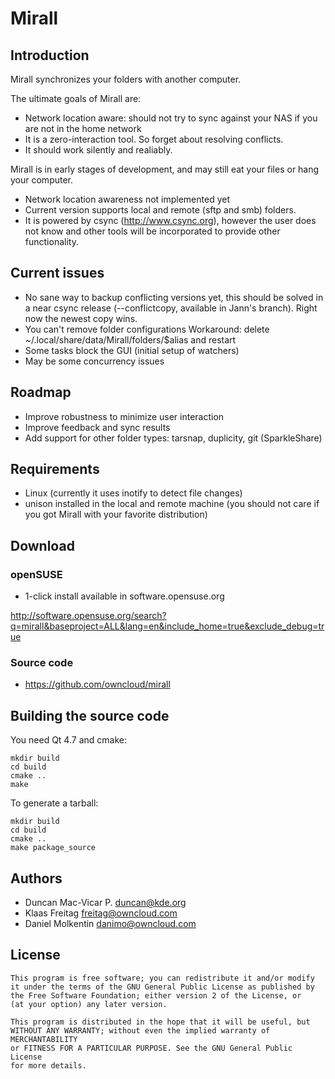 # Mirall

## Introduction

Mirall synchronizes your folders with another computer.

The ultimate goals of Mirall are:

* Network location aware: should not try to sync against your NAS if you are
  not in the home network
* It is a zero-interaction tool. So forget about resolving conflicts.
* It should work silently and realiably.

Mirall is in early stages of development, and may still eat your
files or hang your computer.

* Network location awareness not implemented yet
* Current version supports local and remote (sftp and smb) folders.
* It is powered by csync (http://www.csync.org), however
  the user does not know and other tools will be incorporated to provide other
  functionality.

## Current issues

* No sane way to backup conflicting versions yet, this should be solved
  in a near csync release (--conflictcopy, available in Jann's branch).
  Right now the newest copy wins.
* You can't remove folder configurations
  Workaround: delete ~/.local/share/data/Mirall/folders/$alias and restart
* Some tasks block the GUI (initial setup of watchers)
* May be some concurrency issues

## Roadmap

* Improve robustness to minimize user interaction
* Improve feedback and sync results
* Add support for other folder types: tarsnap, duplicity, git (SparkleShare)

## Requirements

* Linux (currently it uses inotify to detect file changes)
* unison installed in the local and remote machine
  (you should not care if you got Mirall with your favorite
   distribution)

## Download

### openSUSE

* 1-click install available in software.opensuse.org

http://software.opensuse.org/search?q=mirall&baseproject=ALL&lang=en&include_home=true&exclude_debug=true

### Source code

* https://github.com/owncloud/mirall

## Building the source code

You need Qt 4.7 and cmake:

    mkdir build
    cd build
    cmake ..
    make

To generate a tarball:

    mkdir build
    cd build
    cmake ..
    make package_source

## Authors

* Duncan Mac-Vicar P. <duncan@kde.org>
* Klaas Freitag <freitag@owncloud.com>
* Daniel Molkentin <danimo@owncloud.com>

## License

    This program is free software; you can redistribute it and/or modify
    it under the terms of the GNU General Public License as published by
    the Free Software Foundation; either version 2 of the License, or
    (at your option) any later version.

    This program is distributed in the hope that it will be useful, but
    WITHOUT ANY WARRANTY; without even the implied warranty of MERCHANTABILITY
    or FITNESS FOR A PARTICULAR PURPOSE. See the GNU General Public License
    for more details.


